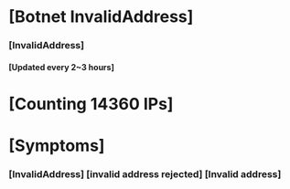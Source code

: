 # [Botnet InvalidAddress]
### [InvalidAddress]
#### [Updated every 2~3 hours]

# [Counting 14360 IPs]

# [Symptoms] 

###   [InvalidAddress] [invalid address rejected] [Invalid address]

